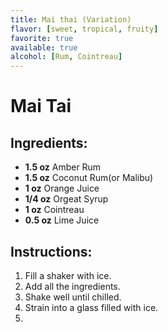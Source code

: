 ```yaml
---
title: Mai thai (Variation)
flavor: [sweet, tropical, fruity]
favorite: true
available: true
alcohol: [Rum, Cointreau]
---
```

# Mai Tai 

## Ingredients:
- **1.5 oz** Amber Rum
- **1.5 oz** Coconut Rum(or Malibu)  
- **1 oz** Orange Juice
- **1/4 oz** Orgeat Syrup
- **1 oz** Cointreau
- **0.5 oz** Lime Juice

## Instructions:
1. Fill a shaker with ice.  
2. Add all the ingredients.  
3. Shake well until chilled.  
4. Strain into a glass filled with ice.  
5.




